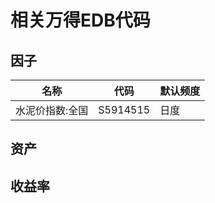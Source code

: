 # 相关万得EDB代码

## 因子

| 名称 | 代码 | 默认频度 |
| --- | --- | --- |
| 水泥价指数:全国 | S5914515 | 日度 |

## 资产



## 收益率



